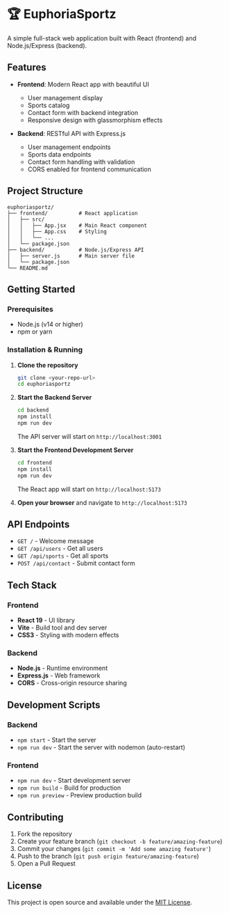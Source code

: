 # 🏆 EuphoriaSportz

A simple full-stack web application built with React (frontend) and Node.js/Express (backend).

## Features

- **Frontend**: Modern React app with beautiful UI
  - User management display
  - Sports catalog
  - Contact form with backend integration
  - Responsive design with glassmorphism effects

- **Backend**: RESTful API with Express.js
  - User management endpoints
  - Sports data endpoints
  - Contact form handling with validation
  - CORS enabled for frontend communication

## Project Structure

```
euphoriasportz/
├── frontend/          # React application
│   ├── src/
│   │   ├── App.jsx    # Main React component
│   │   ├── App.css    # Styling
│   │   └── ...
│   └── package.json
├── backend/           # Node.js/Express API
│   ├── server.js      # Main server file
│   └── package.json
└── README.md
```

## Getting Started

### Prerequisites

- Node.js (v14 or higher)
- npm or yarn

### Installation & Running

1. **Clone the repository**
   ```bash
   git clone <your-repo-url>
   cd euphoriasportz
   ```

2. **Start the Backend Server**
   ```bash
   cd backend
   npm install
   npm run dev
   ```
   The API server will start on `http://localhost:3001`

3. **Start the Frontend Development Server**
   ```bash
   cd frontend
   npm install
   npm run dev
   ```
   The React app will start on `http://localhost:5173`

4. **Open your browser** and navigate to `http://localhost:5173`

## API Endpoints

- `GET /` - Welcome message
- `GET /api/users` - Get all users
- `GET /api/sports` - Get all sports
- `POST /api/contact` - Submit contact form

## Tech Stack

### Frontend
- **React 19** - UI library
- **Vite** - Build tool and dev server
- **CSS3** - Styling with modern effects

### Backend
- **Node.js** - Runtime environment
- **Express.js** - Web framework
- **CORS** - Cross-origin resource sharing

## Development Scripts

### Backend
- `npm start` - Start the server
- `npm run dev` - Start the server with nodemon (auto-restart)

### Frontend
- `npm run dev` - Start development server
- `npm run build` - Build for production
- `npm run preview` - Preview production build

## Contributing

1. Fork the repository
2. Create your feature branch (`git checkout -b feature/amazing-feature`)
3. Commit your changes (`git commit -m 'Add some amazing feature'`)
4. Push to the branch (`git push origin feature/amazing-feature`)
5. Open a Pull Request

## License

This project is open source and available under the [MIT License](LICENSE).
